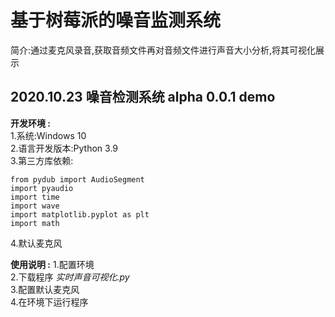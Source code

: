 # 基于树莓派的噪音监测系统  

简介:通过麦克风录音,获取音频文件再对音频文件进行声音大小分析,将其可视化展示  

## 2020.10.23 噪音检测系统 alpha 0.0.1 demo  

**开发环境 :**  
1.系统:Windows 10  
2.语言开发版本:Python 3.9  
3.第三方库依赖:  
```
from pydub import AudioSegment
import pyaudio
import time
import wave
import matplotlib.pyplot as plt
import math
```
4.默认麦克风  

**使用说明 :**
1.配置环境  
2.下载程序 _实时声音可视化.py_  
3.配置默认麦克风  
4.在环境下运行程序  


